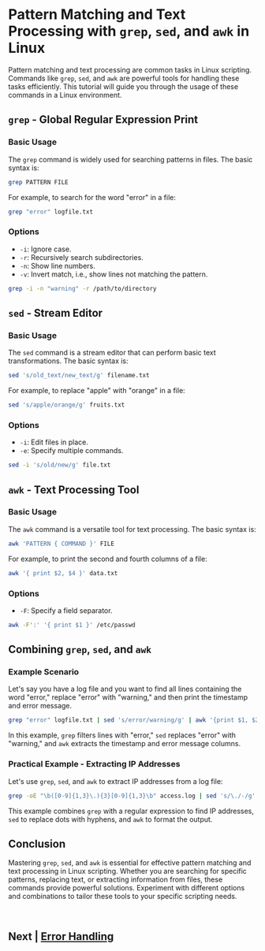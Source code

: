 
# Pattern Matching and Text Processing with `grep`, `sed`, and `awk` in Linux

Pattern matching and text processing are common tasks in Linux scripting. Commands like `grep`, `sed`, and `awk` are powerful tools for handling these tasks efficiently. This tutorial will guide you through the usage of these commands in a Linux environment.

## `grep` - Global Regular Expression Print

### Basic Usage

The `grep` command is widely used for searching patterns in files. The basic syntax is:

```bash
grep PATTERN FILE
```

For example, to search for the word "error" in a file:

```bash
grep "error" logfile.txt
```

### Options

- `-i`: Ignore case.
- `-r`: Recursively search subdirectories.
- `-n`: Show line numbers.
- `-v`: Invert match, i.e., show lines not matching the pattern.

```bash
grep -i -n "warning" -r /path/to/directory
```

## `sed` - Stream Editor

### Basic Usage

The `sed` command is a stream editor that can perform basic text transformations. The basic syntax is:

```bash
sed 's/old_text/new_text/g' filename.txt
```

For example, to replace "apple" with "orange" in a file:

```bash
sed 's/apple/orange/g' fruits.txt
```

### Options

- `-i`: Edit files in place.
- `-e`: Specify multiple commands.

```bash
sed -i 's/old/new/g' file.txt
```

## `awk` - Text Processing Tool

### Basic Usage

The `awk` command is a versatile tool for text processing. The basic syntax is:

```bash
awk 'PATTERN { COMMAND }' FILE
```

For example, to print the second and fourth columns of a file:

```bash
awk '{ print $2, $4 }' data.txt
```

### Options

- `-F`: Specify a field separator.

```bash
awk -F':' '{ print $1 }' /etc/passwd
```

## Combining `grep`, `sed`, and `awk`

### Example Scenario

Let's say you have a log file and you want to find all lines containing the word "error," replace "error" with "warning," and then print the timestamp and error message.

```bash
grep "error" logfile.txt | sed 's/error/warning/g' | awk '{print $1, $2, $3, $4, $5}'
```

In this example, `grep` filters lines with "error," `sed` replaces "error" with "warning," and `awk` extracts the timestamp and error message columns.

### Practical Example - Extracting IP Addresses

Let's use `grep`, `sed`, and `awk` to extract IP addresses from a log file:

```bash
grep -oE "\b([0-9]{1,3}\.){3}[0-9]{1,3}\b" access.log | sed 's/\./-/g' | awk '{print "IP Address: " $1}'
```

This example combines `grep` with a regular expression to find IP addresses, `sed` to replace dots with hyphens, and `awk` to format the output.

## Conclusion

Mastering `grep`, `sed`, and `awk` is essential for effective pattern matching and text processing in Linux scripting. Whether you are searching for specific patterns, replacing text, or extracting information from files, these commands provide powerful solutions. Experiment with different options and combinations to tailor these tools to your specific scripting needs.


<br>

## Next | [Error Handling]()
